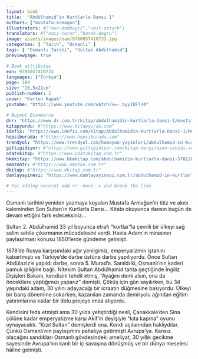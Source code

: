 ```yaml
---
layout: book
title:  "Abdülhamid’in Kurtlarla Dansı 1"
authors: ["mustafa-armagan"]
illustrators: #["nur-dombayci","umit-ozturk"]
translators: #["naci-turan","burak-dogru"]
image: assets/images/ean/9786057410733.jpg
categories: [ "Tarih", "Osmanlı" ]
tags: [ "Osmanlı Tarihi", "Sultan Abdülhamid"]
previewpage: true

# Book attributes
ean: 9786057410733
languages: ["Türkçe"]
page: 384
size: "13,5x21cm"
publish-number: 2
cover: "Karton Kapak"
youtube: "https://www.youtube.com/watch?v=-_byyIDFln4"

# Buyout Ecommerce
dnr: "https://www.dr.com.tr/kitap/abdulhamidin-kurtlarla-dansi-1/mustafa-armagan/arastirma-tarih/tarih/osmanli-tarihi/urunno=0001938799001"
kitapyurdu: #"https://www.kitapyurdu.com"
idefix: "https://www.idefix.com/Kitap/Abdulhamidin-Kurtlarla-Dansi-1/Mustafa-Armagan/Arastirma-Tarih/Tarih/Osmanli-Tarihi/urunno=0001938799001"
hepsiburada: #"https://www.hepsiburada.com"
trendyol: "https://www.trendyol.com/humayun-yayinlari/abdulhamid-in-kurtlarla-dansi-1-p-156300963"
gittigidiyor: #"https://www.gittigidiyor.com/kitap-dergi/ezan-sehidi-adnan-menderes_pdp_732728793"
odatvkitap: #"https://www.odatvkitap.com.tr"
bkmkitap: "https://www.bkmkitap.com/abdulhamidin-kurtlarla-dansi-578226"
amazontr: #"https://www.amazon.com.tr"
dkitap: #"https://www.dkitap.com.tr"
damlayayinevi: "https://www.damlayayinevi.com.tr/abdulhamid-in-kurtlarla-dansi-1"

# For adding excerpt add <!--more--> and break the line
---
```

Osmanlı tarihini yeniden yazmaya koyulan Mustafa Armağan’ın titiz ve akıcı kaleminden Son Sultan’ın Kurtlarla Dansı... Kitabı okuyunca dansın bugün de devam ettiğini fark edeceksiniz...
<!--more-->

Sultan 2. Abdülhamid 33 yıl boyunca etrafı “kurtlar”la çevrili bir ülkeyi sağ salim sahile çıkarmanın mücadelesini verdi. Hasta Adam’ın mirasının paylaşılması konusu 1850’lerde gündeme gelmişti.

1878’de Rusya karşısındaki ağır yenilgimiz, emperyalizmin iştahını kabartmıştı ve Türkiye’de darbe üstüne darbe yapılıyordu. Önce Sultan Abdülaziz’e yapıldı darbe, sonra 5. Murad’a. Sanıldı ki, Osmanlı’nın kaderi pamuk ipliğine bağlı. Nitekim Sultan Abdülhamid tahta geçtiğinde İngiliz Dışişleri Bakanı, kendisini tehdit etmiş, “Ayağını denk alsın, ona da öncekilere yaptığımızı yaparız” demişti. Çöküş için gün sayılırken, bu 34 yaşındaki adam, 30 yılını adayacağı bir icraatın düğmesine basıyordu. Ülkeyi bir barış dönemine sokarken, kazanılan zamanda demiryolu ağından eğitim yatırımlarına kadar bir dolu projeye imza atıyordu.

Kendisini feda etmişti ama 30 yılda yetiştirdiği nesil, Çanakkale’den Sina çölüne kadar emperyalizme karşı Akif’in deyişiyle “kıta kapma” oyunu oynayacaktı. “Kızıl Sultan” demişlerdi ona. Kendi açılarından haklıydılar. Çünkü Osmanlı’nın paylaşımını pahalıya getirmişti Avrupa’ya. Kansız olacağını sandıkları Osmanlı gövdesindeki ameliyat, 30 yıllık gecikme sayesinde Avrupa’nın kanlı bir iç savaşına dönüşmüş ve bir dünya meselesi hâline gelmişti.